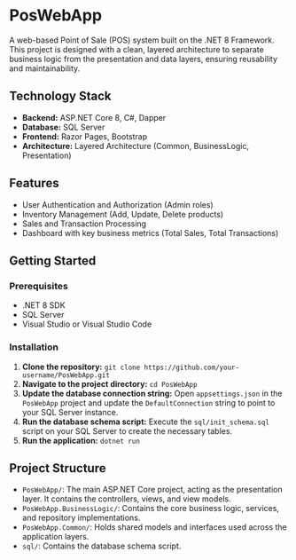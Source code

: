 # PosWebApp

A web-based Point of Sale (POS) system built on the .NET 8 Framework. This project is designed with a clean, layered architecture to separate business logic from the presentation and data layers, ensuring reusability and maintainability.

## Technology Stack

* **Backend:** ASP.NET Core 8, C#, Dapper
* **Database:** SQL Server
* **Frontend:** Razor Pages, Bootstrap
* **Architecture:** Layered Architecture (Common, BusinessLogic, Presentation)

## Features

-   User Authentication and Authorization (Admin roles)
-   Inventory Management (Add, Update, Delete products)
-   Sales and Transaction Processing
-   Dashboard with key business metrics (Total Sales, Total Transactions)

## Getting Started

### Prerequisites

* .NET 8 SDK
* SQL Server
* Visual Studio or Visual Studio Code

### Installation

1.  **Clone the repository:**
    `git clone https://github.com/your-username/PosWebApp.git`
2.  **Navigate to the project directory:**
    `cd PosWebApp`
3.  **Update the database connection string:**
    Open `appsettings.json` in the `PosWebApp` project and update the `DefaultConnection` string to point to your SQL Server instance.
4.  **Run the database schema script:**
    Execute the `sql/init_schema.sql` script on your SQL Server to create the necessary tables.
5.  **Run the application:**
    `dotnet run`

## Project Structure

* `PosWebApp/`: The main ASP.NET Core project, acting as the presentation layer. It contains the controllers, views, and view models.
* `PosWebApp.BusinessLogic/`: Contains the core business logic, services, and repository implementations.
* `PosWebApp.Common/`: Holds shared models and interfaces used across the application layers.
* `sql/`: Contains the database schema script.